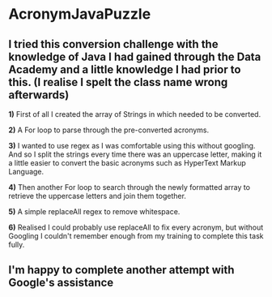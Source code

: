 # AcronymJavaPuzzle

## I tried this conversion challenge with the knowledge of Java I had gained through the Data Academy and a little knowledge I had prior to this. (I realise I spelt the class name wrong afterwards)

__1)__ First of all I created the array of Strings in which needed to be converted.

__2)__ A For loop to parse through the pre-converted acronyms.

__3)__ I wanted to use regex as I was comfortable using this without googling. And so I split the strings every time there was an uppercase
letter, making it a little easier to convert the basic acronyms such as HyperText Markup Language.

__4)__ Then another For loop to search through the newly formatted array to retrieve the uppercase letters and join them together.

__5)__ A simple replaceAll regex to remove whitespace.

__6)__ Realised I could probably use replaceAll to fix every acronym, but without Googling I couldn't remember enough from my training
to complete this task fully.

## I'm happy to complete another attempt with Google's assistance

